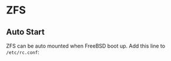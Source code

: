 # ZFS

## Auto Start

ZFS can be auto mounted when FreeBSD boot up. Add this line to `/etc/rc.conf`:

```shell

```
